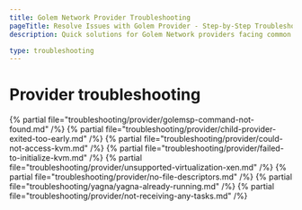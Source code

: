 ```yaml
---
title: Golem Network Provider Troubleshooting 
pageTitle: Resolve Issues with Golem Provider - Step-by-Step Troubleshooting 
description: Quick solutions for Golem Network providers facing common issues, including KVM setup, virtualization problems, and task handling.

type: troubleshooting
---
```


# Provider troubleshooting

{% partial file="troubleshooting/provider/golemsp-command-not-found.md" /%}
{% partial file="troubleshooting/provider/child-provider-exited-too-early.md" /%}
{% partial file="troubleshooting/provider/could-not-access-kvm.md" /%}
{% partial file="troubleshooting/provider/failed-to-initialize-kvm.md" /%}
{% partial file="troubleshooting/provider/unsupported-virtualization-xen.md" /%}
{% partial file="troubleshooting/provider/no-file-descriptors.md" /%}
{% partial file="troubleshooting/yagna/yagna-already-running.md" /%}
{% partial file="troubleshooting/provider/not-receiving-any-tasks.md" /%}
